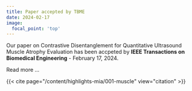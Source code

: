 ```yaml
---
title: Paper accepted by TBME
date: 2024-02-17
image:
  focal_point: 'top'
---
```


Our paper on Contrastive Disentanglement for Quantitative Ultrasound Muscle Atrophy Evaluation has been accpeted by **IEEE Transactions on Biomedical Engineering** - February 17, 2024. 

<!--more-->

Read more ...

{{< cite page="/content/highlights-mia/001-muscle" view="citation" >}}